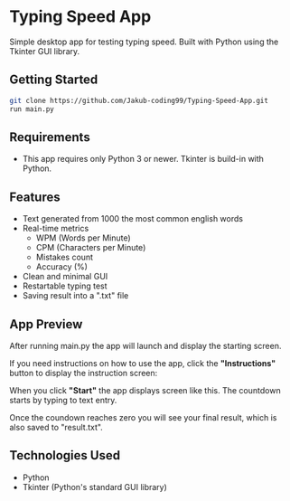 # Typing Speed App
Simple desktop app for testing typing speed. Built with Python using the Tkinter GUI library.

## Getting Started
```bash
git clone https://github.com/Jakub-coding99/Typing-Speed-App.git
run main.py
```

## Requirements
* This app requires only Python 3 or newer. Tkinter is build-in with Python.


## Features


* Text generated from 1000 the most common english words
* Real-time metrics
    * WPM (Words per Minute)
    * CPM (Characters per Minute)
    * Mistakes count
    * Accuracy (%)
* Clean and minimal GUI
* Restartable typing test
* Saving result into a ".txt" file

## App Preview

After running main.py the app will launch and display the starting screen.

If you need instructions on how to use the app, click the **"Instructions"** button to display the instruction screen:


When you click **"Start"** the app displays screen like this. The countdown starts by typing to text entry.


Once the coundown reaches zero you will see your final result, which is also saved to "result.txt".


## Technologies Used
* Python
* Tkinter (Python's standard GUI library)

















